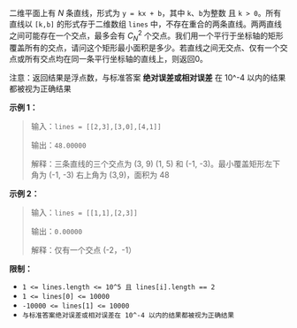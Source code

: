 二维平面上有 $N$ 条直线，形式为 `y = kx + b`，其中 `k`、`b`为整数 且 `k > 0`。所有直线以 `[k,b]` 的形式存于二维数组 `lines` 中，不存在重合的两条直线。两两直线之间可能存在一个交点，最多会有 $C_N^2$ 个交点。我们用一个平行于坐标轴的矩形覆盖所有的交点，请问这个矩形最小面积是多少。若直线之间无交点、仅有一个交点或所有交点均在同一条平行坐标轴的直线上，则返回0。

注意：返回结果是浮点数，与标准答案 **绝对误差或相对误差** 在 10^-4 以内的结果都被视为正确结果


**示例 1：**
> 输入：`lines = [[2,3],[3,0],[4,1]]`
>
> 输出：`48.00000`
>
> 解释：三条直线的三个交点为 (3, 9) (1, 5) 和 (-1, -3)。最小覆盖矩形左下角为 (-1, -3) 右上角为 (3,9)，面积为 48


**示例 2：**
> 输入：`lines = [[1,1],[2,3]]`
>
> 输出：`0.00000`
>
> 解释：仅有一个交点 (-2，-1）


**限制：**
+ `1 <= lines.length <= 10^5 且 lines[i].length == 2`
+ `1 <= lines[0] <= 10000`
+ `-10000 <= lines[1] <= 10000`
+ `与标准答案绝对误差或相对误差在 10^-4 以内的结果都被视为正确结果`